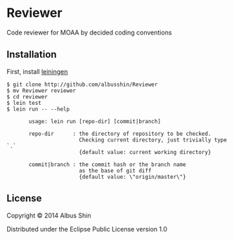 # Reviewer

Code reviewer for MOAA by decided coding conventions

## Installation

First, install [leiningen][1]

    $ git clone http://github.com/albusshin/Reviewer
    $ mv Reviewer reviewer
    $ cd reviewer
    $ lein test
    $ lein run -- --help

           usage: lein run [repo-dir] [commit|branch]

           repo-dir      : the directory of repository to be checked.
                           Checking current directory, just trivially type `.`
                           {default value: current working directory}

           commit|branch : the commit hash or the branch name
                           as the base of git diff
                           {default value: \"origin/master\"}
## License

Copyright © 2014 Albus Shin

Distributed under the Eclipse Public License version 1.0


[1]: https://github.com/technomancy/leiningen
